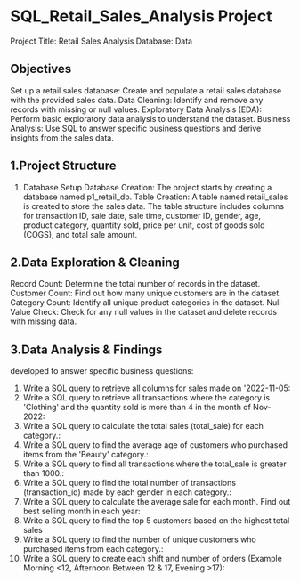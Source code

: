 # SQL_Retail_Sales_Analysis Project

Project Title: Retail Sales Analysis
Database: Data

Objectives
----------------
Set up a retail sales database: Create and populate a retail sales database with the provided sales data.
Data Cleaning: Identify and remove any records with missing or null values.
Exploratory Data Analysis (EDA): Perform basic exploratory data analysis to understand the dataset.
Business Analysis: Use SQL to answer specific business questions and derive insights from the sales data.


1.Project Structure
---------------------
1. Database Setup
Database Creation: The project starts by creating a database named p1_retail_db.
Table Creation: A table named retail_sales is created to store the sales data. The table structure includes columns for transaction ID, sale date, sale time, customer ID, gender, age, product category, quantity sold, price per unit, cost of goods sold (COGS), and total sale amount.

2.Data Exploration & Cleaning
--------------------------------------

Record Count: Determine the total number of records in the dataset.
Customer Count: Find out how many unique customers are in the dataset.
Category Count: Identify all unique product categories in the dataset.
Null Value Check: Check for any null values in the dataset and delete records with missing data.

3.Data Analysis & Findings
--------------------------
developed to answer specific business questions:

1. Write a SQL query to retrieve all columns for sales made on '2022-11-05:
2. Write a SQL query to retrieve all transactions where the category is 'Clothing' and the quantity sold is more than 4 in the month of Nov-2022:
3. Write a SQL query to calculate the total sales (total_sale) for each category.:
4. Write a SQL query to find the average age of customers who purchased items from the 'Beauty' category.:
5. Write a SQL query to find all transactions where the total_sale is greater than 1000.:
6. Write a SQL query to find the total number of transactions (transaction_id) made by each gender in each category.:
7. Write a SQL query to calculate the average sale for each month. Find out best selling month in each year:
8. Write a SQL query to find the top 5 customers based on the highest total sales
9. Write a SQL query to find the number of unique customers who purchased items from each category.:
10. Write a SQL query to create each shift and number of orders (Example Morning <12, Afternoon Between 12 & 17, Evening >17):
